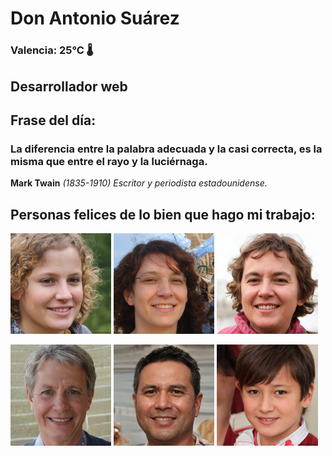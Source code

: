 # Don Antonio Suárez
### Valencia:  25°C 🌡️
## Desarrollador web
## Frase del día:
<!-- START QUOTE -->
### La diferencia entre la palabra adecuada y la casi correcta, es la misma que entre el rayo y la luciérnaga.
**Mark Twain** *(1835-1910) Escritor y periodista estadounidense.*
<!-- END QUOTE -->






## Personas felices de lo bien que hago mi trabajo:

<p float="left">
  <img src="src/image_0.png" width="32%" />
  <img src="src/image_1.png" width="32%" /> 
  <img src="src/image_2.png" width="32%" />
</p>
<p float="left">
  <img src="src/image_3.png" width="32%" />
  <img src="src/image_4.png" width="32%" /> 
  <img src="src/image_5.png" width="32%" />
</p>